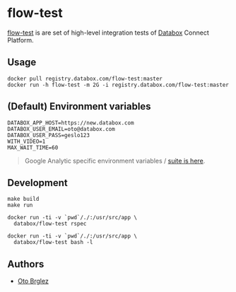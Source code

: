 # flow-test

[flow-test](https://github.com/databox/flow-test) is are set of high-level integration tests of [Databox](http://databox.com) Connect Platform.

## Usage

    docker pull registry.databox.com/flow-test:master
    docker run -h flow-test -m 2G -i registry.databox.com/flow-test:master

## (Default) Environment variables

    DATABOX_APP_HOST=https://new.databox.com
    DATABOX_USER_EMAIL=oto@databox.com
    DATABOX_USER_PASS=geslo123
    WITH_VIDEO=1
    MAX_WAIT_TIME=60

> Google Analytic specific environment variables / [suite is here](spec/ga_spec.rb).

## Development

    make build
    make run

    docker run -ti -v `pwd`/./:/usr/src/app \
      databox/flow-test rspec

    docker run -ti -v `pwd`/./:/usr/src/app \
      databox/flow-test bash -l



## Authors

- [Oto Brglez](https://github.com)
